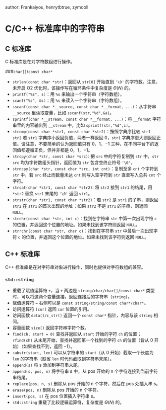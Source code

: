 author: Frankaiyou, henrytbtrue, zymooll

# C/C++ 标准库中的字符串

## C 标准库

C 标准库是在对字符数组进行操作。

\###`char[]`/`const char*`

- `strlen(const char *str)`：返回从 `str[0]` 开始直到 `'\0'` 的字符数。注意，未开启 O2 优化时，该操作写在循环条件中复杂度是 $\Theta(N)$ 的。
- `printf("%s", s)`：用 `%s` 来输出一个字符串（字符数组）。
- `scanf("%s", &s)`：用 `%s` 来读入一个字符串（字符数组）。
- `sscanf(const char *__source, const char *__format, ...)`：从字符串 `__source` 里读取变量，比如 `sscanf(str,"%d",&a)`。
- `sprintf(char *__stream, const char *__format, ...)`：将 `__format` 字符串里的内容输出到 `__stream` 中，比如 `sprintf(str,"%d",i)`。
- `strcmp(const char *str1, const char *str2)`：按照字典序比较 `str1 str2` 若 `str1` 字典序小返回负值，两者一样返回 0，`str1` 字典序更大则返回正值。请注意，不要简单的认为返回值只有 $0$，$1$，$-1$ 三种，在不同平台下的返回值都遵循正负，但并非都是 $0$，$1$，$-1$。
- `strcpy(char *str, const char *src)`: 把 `src` 中的字符复制到 `str` 中，`str`  `src` 均为字符数组头指针，返回值为 `str` 包含空终止符号 `'\0'`。
- `strncpy(char *str, const char *src, int cnt)`：复制至多 `cnt` 个字符到 `str` 中，若 `src` 终止而数量未达 `cnt` 则写入空字符到 `str` 直至写入总共 `cnt` 个字符。
- `strcat(char *str1, const char *str2)`: 将 `str2` 接到 `str1` 的结尾，用 `*str2` 替换 `str1` 末尾的 `'\0'` 返回 `str1`。
- `strstr(char *str1, const char *str2)`：若 `str2` 是 `str1` 的子串，则返回 `str2` 在 `str1` 的首次出现的地址；如果 `str2` 不是 `str1` 的子串，则返回 `NULL`。
- `strchr(const char *str, int c)`：找到在字符串 `str` 中第一次出现字符 `c` 的位置，并返回这个位置的地址。如果未找到该字符则返回 `NULL`。
- `strrchr(const char *str, char c)`：找到在字符串 `str` 中最后一次出现字符 `c` 的位置，并返回这个位置的地址。如果未找到该字符则返回 `NULL`。

## C++ 标准库

C++ 标准库是在对字符串对象进行操作，同时也提供对字符数组的兼容。

### `std::string`

- 重载了赋值运算符 `+`，当 `+` 两边是 `string/char/char[]/const char*` 类型时，可以将这两个变量连接，返回连接后的字符串（`string`）。
- 赋值运算符 `=` 右侧可以是 `const string/string/const char*/char*`。
- 访问运算符 `[cur]` 返回 `cur` 位置的引用。
- 访问函数 `data()/c_str()` 返回一个 `const char*` 指针，内容与该 `string` 相同。
- 容量函数 `size()` 返回字符串字符个数。
- `find(ch, start = 0)` 查找并返回从 `start` 开始的字符 `ch` 的位置；`rfind(ch)` 从末尾开始，查找并返回第一个找到的字符 `ch` 的位置（皆从 $0$ 开始）（如果查找不到，返回 $-1$）。
- `substr(start, len)` 可以从字符串的 `start`（从 $0$ 开始）截取一个长度为 `len` 的字符串（缺省 `len` 时代码截取到字符串末尾）。
- `append(s)` 将 s 添加到字符串末尾。
- `append(s, pos, n)` 将字符串 s 中，从 pos 开始的 n 个字符连接到当前字符串结尾。
- `replace(pos, n, s)` 删除从 pos 开始的 n 个字符，然后在 pos 处插入串 s。
- `erase(pos, n)` 删除从 pos 开始的 n 个字符。
- `insert(pos, s)` 在 pos 位置插入字符串 s。
- `std::string` 重载了比较逻辑运算符，复杂度是 $\Theta(N)$ 的。
